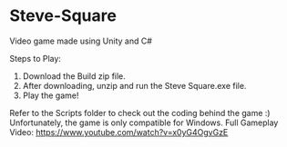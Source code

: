 # Steve-Square
Video game made using Unity and C#

Steps to Play:
  1. Download the Build zip file.
  2. After downloading, unzip and run the Steve Square.exe file.
  3. Play the game!
  
Refer to the Scripts folder to check out the coding behind the game :)
Unfortunately, the game is only compatible for Windows.
Full Gameplay Video: https://www.youtube.com/watch?v=x0yG4OgvGzE
